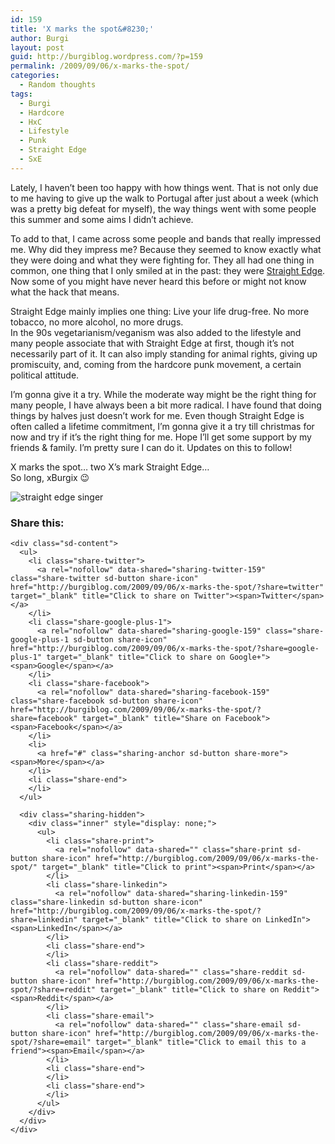 ```yaml
---
id: 159
title: 'X marks the spot&#8230;'
author: Burgi
layout: post
guid: http://burgiblog.wordpress.com/?p=159
permalink: /2009/09/06/x-marks-the-spot/
categories:
  - Random thoughts
tags:
  - Burgi
  - Hardcore
  - HxC
  - Lifestyle
  - Punk
  - Straight Edge
  - SxE
---
```

<p class="wp-flattr-button">
  <a class="FlattrButton" style="display:none;" href="http://burgiblog.com/2009/09/06/x-marks-the-spot/" title=" X marks the spot&#8230;" rev="flattr;uid:BurkhardR;language:en_GB;category:audio;tags:Burgi,Hardcore,HxC,Lifestyle,Punk,Straight Edge,SxE,blog;button:compact;">Lately, I haven&#8217;t been too happy with how things went. That is not only due to me having to give up the walk to Portugal after just about a week...</a>
</p>

Lately, I haven&#8217;t been too happy with how things went. That is not only due to me having to give up the walk to Portugal after just about a week (which was a pretty big defeat for myself), the way things went with some people this summer and some aims I didn&#8217;t achieve.

To add to that, I came across some people and bands that really impressed me. Why did they impress me? Because they seemed to know exactly what they were doing and what they were fighting for. They all had one thing in common, one thing that I only smiled at in the past: they were [Straight Edge][1]. Now some of you might have never heard this before or might not know what the hack that means.

Straight Edge mainly implies one thing: Live your life drug-free. No more tobacco, no more alcohol, no more drugs.  
In the 90s vegetarianism/veganism was also added to the lifestyle and many people associate that with Straight Edge at first, though it&#8217;s not necessarily part of it. It can also imply standing for animal rights, giving up promiscuity, and, coming from the hardcore punk movement, a certain political attitude.

I&#8217;m gonna give it a try. While the moderate way might be the right thing for many people, I have always been a bit more radical. I have found that doing things by halves just doesn&#8217;t work for me. Even though Straight Edge is often called a lifetime commitment, I&#8217;m gonna give it a try till christmas for now and try if it&#8217;s the right thing for me. Hope I&#8217;ll get some support by my friends & family. I&#8217;m pretty sure I can do it. Updates on this to follow!

X marks the spot&#8230; two X&#8217;s mark Straight Edge&#8230;  
So long, xBurgix 😉

![straight edge singer][2] 

<div class="sharedaddy sd-sharing-enabled">
  <div class="robots-nocontent sd-block sd-social sd-social-icon-text sd-sharing">
    <h3 class="sd-title">
      Share this:
    </h3>
    
    <div class="sd-content">
      <ul>
        <li class="share-twitter">
          <a rel="nofollow" data-shared="sharing-twitter-159" class="share-twitter sd-button share-icon" href="http://burgiblog.com/2009/09/06/x-marks-the-spot/?share=twitter" target="_blank" title="Click to share on Twitter"><span>Twitter</span></a>
        </li>
        <li class="share-google-plus-1">
          <a rel="nofollow" data-shared="sharing-google-159" class="share-google-plus-1 sd-button share-icon" href="http://burgiblog.com/2009/09/06/x-marks-the-spot/?share=google-plus-1" target="_blank" title="Click to share on Google+"><span>Google</span></a>
        </li>
        <li class="share-facebook">
          <a rel="nofollow" data-shared="sharing-facebook-159" class="share-facebook sd-button share-icon" href="http://burgiblog.com/2009/09/06/x-marks-the-spot/?share=facebook" target="_blank" title="Share on Facebook"><span>Facebook</span></a>
        </li>
        <li>
          <a href="#" class="sharing-anchor sd-button share-more"><span>More</span></a>
        </li>
        <li class="share-end">
        </li>
      </ul>
      
      <div class="sharing-hidden">
        <div class="inner" style="display: none;">
          <ul>
            <li class="share-print">
              <a rel="nofollow" data-shared="" class="share-print sd-button share-icon" href="http://burgiblog.com/2009/09/06/x-marks-the-spot/" target="_blank" title="Click to print"><span>Print</span></a>
            </li>
            <li class="share-linkedin">
              <a rel="nofollow" data-shared="sharing-linkedin-159" class="share-linkedin sd-button share-icon" href="http://burgiblog.com/2009/09/06/x-marks-the-spot/?share=linkedin" target="_blank" title="Click to share on LinkedIn"><span>LinkedIn</span></a>
            </li>
            <li class="share-end">
            </li>
            <li class="share-reddit">
              <a rel="nofollow" data-shared="" class="share-reddit sd-button share-icon" href="http://burgiblog.com/2009/09/06/x-marks-the-spot/?share=reddit" target="_blank" title="Click to share on Reddit"><span>Reddit</span></a>
            </li>
            <li class="share-email">
              <a rel="nofollow" data-shared="" class="share-email sd-button share-icon" href="http://burgiblog.com/2009/09/06/x-marks-the-spot/?share=email" target="_blank" title="Click to email this to a friend"><span>Email</span></a>
            </li>
            <li class="share-end">
            </li>
            <li class="share-end">
            </li>
          </ul>
        </div>
      </div>
    </div>
  </div>
</div>

 [1]: http://en.wikipedia.org/wiki/Straight_edge
 [2]: http://upload.wikimedia.org/wikipedia/de/3/33/Gather-stillarbeit.de-klein.jpg